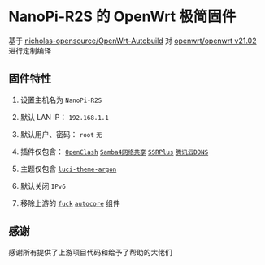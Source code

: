 # NanoPi-R2S 的 OpenWrt 极简固件

基于 [nicholas-opensource/OpenWrt-Autobuild](https://github.com/nicholas-opensource/OpenWrt-Autobuild/tree/main) 对 [openwrt/openwrt v21.02](https://github.com/openwrt/openwrt/tree/openwrt-21.02) 进行定制编译

## 固件特性

1. 设置主机名为 `NanoPi-R2S`

2. 默认 LAN IP： `192.168.1.1`

3. 默认用户、密码： `root` `无`

4. 插件仅包含： [`OpenClash`](https://github.com/vernesong/OpenClash) [`Samba4网络共享`](https://github.com/openwrt/luci/tree/master/applications/luci-app-samba4) [`SSRPlus`](https://github.com/fw876/helloworld) [`腾讯云DDNS`](https://github.com/msylgj/OpenWrt_luci-app/tree/main/luci-app-tencentddns)

7. 主题仅包含 [`luci-theme-argon`](https://github.com/jerrykuku/luci-theme-argon)

8. 默认关闭 `IPv6`

9. 移除上游的 [`fuck`](https://github.com/nicholas-opensource/OpenWrt-Autobuild/blob/main/PATCH/new/script/fuck) [`autocore`](https://github.com/immortalwrt/immortalwrt/tree/master/package/lean/autocore) 组件

## 感谢  
感谢所有提供了上游项目代码和给予了帮助的大佬们  
